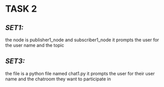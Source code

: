 # **TASK 2**


## *SET1:*

the node is publisher1_node and subscriber1_node
it prompts the user for the user name and the topic 

## *SET3:*

the file is a python file named chat1.py
it prompts the user for their user name and the chatroom they want to participate in
